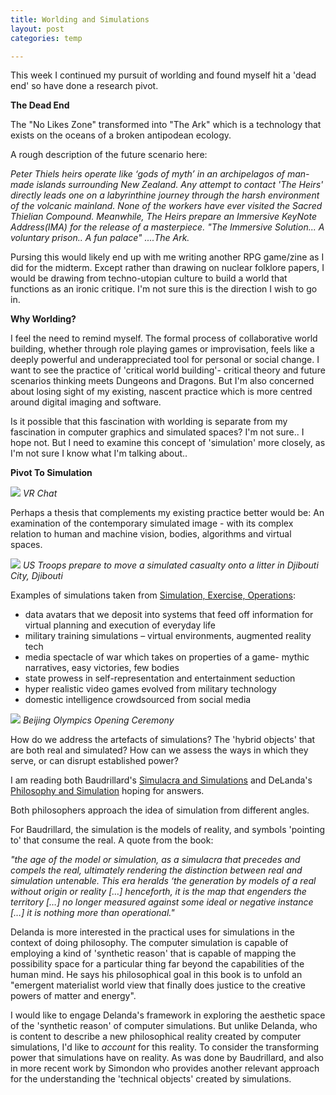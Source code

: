 ```yaml
---
title: Worlding and Simulations
layout: post
categories: temp

---
```



This week I continued my pursuit of worlding and found myself hit a 'dead end' so have done a research pivot.

**The Dead End**

The "No Likes Zone" transformed into "The Ark" which is a technology that exists on the oceans of a broken antipodean ecology.

A rough description of the future scenario here:

_Peter Thiels heirs operate like ‘gods of myth’ in an archipelagos of man-made islands surrounding New Zealand. Any attempt to contact 'The Heirs' directly leads one on a labyrinthine journey through the harsh environment of the volcanic mainland. None of the workers have ever visited the Sacred Thielian Compound. Meanwhile, The Heirs prepare an Immersive KeyNote Address(IMA) for the release of a masterpiece. "The Immersive Solution... A voluntary prison.. A fun palace" ....The Ark._

Pursing this would likely end up with me writing another RPG game/zine as I did for the midterm. Except rather than drawing on nuclear folklore papers, I would be drawing from techno-utopian culture to build a world that functions as an ironic critique. I'm not sure this is the direction I wish to go in.

**Why Worlding?**

I feel the need to remind myself.  The formal process of collaborative world building, whether through role playing games or improvisation, feels like a deeply powerful and underappreciated tool for personal or social change. I want to see the practice of 'critical world building'- critical theory and future scenarios thinking meets Dungeons and Dragons.  But I'm also concerned about losing sight of my existing, nascent practice which is more centred around digital imaging and software.


Is it possible that this fascination with worlding is separate from my fascination in computer graphics and simulated spaces? I'm not sure.. I  hope not. But I need to examine this concept of 'simulation' more closely, as I'm not sure I know what I'm talking about..

**Pivot To Simulation**

![](https://image.winudf.com/v2/image/Y29tLnZyYXZhdGFycy5hbmltZV9zY3JlZW5fNV8xNTIyNjA2NzMyXzA4OA/screen-5.jpg?h=355&fakeurl=1&type=.jpg)
_VR Chat_

Perhaps a thesis that complements my existing practice better would be: An examination of the contemporary simulated image - with its complex relation to human and machine vision, bodies, algorithms and virtual spaces.

![](https://cdn.dvidshub.net/media/thumbs/photos/1804/4344270/1000w_q95.jpg)
_US Troops prepare to move a simulated casualty onto a litter in Djibouti City, Djibouti_


Examples of simulations taken from [Simulation, Exercise, Operations](https://www.amazon.com/Simulation-Exercise-Operations-Robin-Mackay/dp/0993045863):
- data avatars that we deposit into systems that feed off information for virtual planning and execution of everyday life
- military training simulations – virtual environments, augmented reality tech
- media spectacle of war which takes on properties of a game- mythic narratives, easy victories, few bodies
- state prowess in self-representation and entertainment seduction
- hyper realistic video games evolved from military technology
- domestic intelligence crowdsourced from social media

![](https://news.bbcimg.co.uk/media/images/58096000/jpg/_58096216_beijing_drums_getty.jpg)
_Beijing Olympics Opening Ceremony_

How do we address the artefacts of simulations? The 'hybrid objects' that are both real and simulated? How can we assess the ways in which they serve, or can disrupt established power?

I am reading both Baudrillard's [Simulacra and Simulations](https://en.wikipedia.org/wiki/Simulacra_and_Simulation) and DeLanda's [Philosophy and Simulation](https://www.amazon.com/dp/B00OG4E2JQ/ref=dp-kindle-redirect?_encoding=UTF8&btkr=1) hoping for answers.

Both philosophers approach the idea of simulation from  different angles.

For Baudrillard, the simulation is the models of reality, and symbols 'pointing to' that consume the real. A quote from the book:

_"the age of the model or simulation, as a simulacra that precedes and compels the real, ultimately rendering the distinction between real and simulation untenable. This era heralds ‘the generation by models of a real without origin or reality […] henceforth, it is the map that engenders the territory […] no longer measured against some ideal or negative instance […] it is nothing more than operational."_

Delanda is more interested in the practical uses for simulations in the context of doing philosophy. The computer simulation is capable of employing a kind of 'synthetic reason' that is capable of mapping the possibility space for a particular thing far beyond the capabilities of the human mind. He says his philosophical goal in this book is to unfold an "emergent materialist world view that finally does justice to the creative powers of matter and energy".

I would like to engage Delanda's framework in exploring the aesthetic space of the 'synthetic reason' of computer simulations. But unlike Delanda, who is content to describe a new philosophical reality created by computer simulations, I'd like to *account* for this reality. To consider the transforming power that simulations have on reality. As was done by Baudrillard, and also in more recent work by Simondon who provides another relevant approach for the understanding the 'technical objects' created by simulations.
